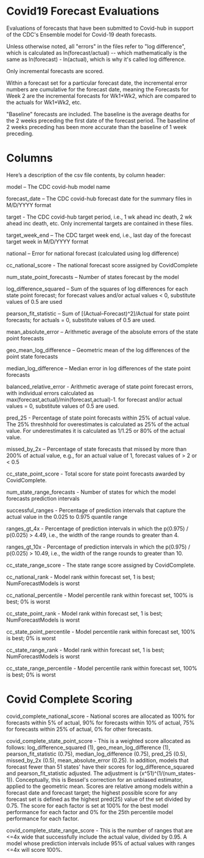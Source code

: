 # Covid19 Forecast Evaluations

Evaluations of forecasts that have been submitted to Covid-hub in support of the CDC's Ensemble model for Covid-19 death forecasts.

Unless otherwise noted, all "errors" in the files refer to "log difference", which is calculated as ln(forecast/actual) -- which mathematically is the same as ln(forecast) - ln(actual), which is why it's called log difference. 

Only incremental forecasts are scored. 

Within a forecast set for a particular forecast date, the incremental error numbers are  cumulative for the forecast date, meaning the Forecasts for Week 2 are the incremental forecasts for Wk1+Wk2, which are compared to the actuals for Wk1+Wk2, etc.

"Baseline" forecasts are included. The baseline is the average deaths for the 2 weeks preceding the first date of the forecast period. The baseline of 2 weeks preceding has been more accurate than the baseline of 1 week preceding.

# Columns

Here’s a description of the csv file contents, by column header:
 
model – The CDC covid-hub model name
 
forecast_date – The CDC covid-hub forecast date for the summary files in M/D/YYYY format
 
target - The CDC covid-hub target period, i.e., 1 wk ahead inc death, 2 wk ahead inc death, etc. Only incremental targets are contained in these files. 

target_week_end  – The CDC target week end, i.e., last day of the forecast target week in M/D/YYYY format
 
national – Error for national forecast (calculated using log difference)
 
cc_national_score - The national forecast score assigned by CovidComplete
 
num_state_point_forecasts – Number of states forecast by the model
 
log_difference_squared – Sum of the squares of log differences for each state point forecast; for forecast values and/or actual values < 0, substitute values of 0.5 are used
 
pearson_fit_statistic – Sum of [(Actual–Forecast)^2]/Actual for state point forecasts; for actuals = 0, substitute values of 0.5 are used. 
 
mean_absolute_error – Arithmetic average of the absolute errors of the state point forecasts
 
geo_mean_log_difference – Geometric mean of the log differences of the point state forecasts
 
median_log_difference – Median error in log differences of the state point forecasts

balanced_relative_error - Arithmetic average of state point forecast errors, with individual errors calculated as max(forecast,actual)/min(forecast,actual)-1. for forecast and/or actual values = 0, substitute values of 0.5 are used. 

pred_25 - Percentage of state point forecasts within 25% of actual value. The 25% threshhold for overestimates is calculated as 25% of the actual value. For underestimates it is calculated as 1/1.25 or 80% of the actual value. 
 
missed_by_2x – Percentage of state forecasts that missed by more than 200% of actual value, e.g., for an actual value of 1, forecast values of > 2 or < 0.5
 
cc_state_point_score - Total score for state point forecasts awarded by CovidComplete.  

num_state_range_forecasts - Number of states for which the model forecasts prediction intervals

successful_ranges - Percentage of prediction intervals that capture the actual value in the 0.025 to 0.975 quantile range

ranges_gt_4x - Percentage of prediction intervals in which the p(0.975) / p(0.025) > 4.49, i.e., the width of the range rounds to greater than 4. 
 
ranges_gt_10x - Percentage of prediction intervals in which the p(0.975) / p(0.025) > 10.49, i.e., the width of the range rounds to greater than 10. 

cc_state_range_score - The state range score assigned by CovidComplete.  

cc_national_rank - Model rank within forecast set, 1 is best; NumForecastModels is worst

cc_national_percentile - Model percentile rank within forecast set, 100% is best; 0% is worst

cc_state_point_rank - Model rank within forecast set, 1 is best; NumForecastModels is worst

cc_state_point_percentile - Model percentile rank within forecast set, 100% is best; 0% is worst

cc_state_range_rank - Model rank within forecast set, 1 is best; NumForecastModels is worst

cc_state_range_percentile - Model percentile rank within forecast set, 100% is best; 0% is worst

# Covid Complete Scoring
 
covid_complete_national_score - National scores are allocated as 100% for forecasts within 5% of actual, 90% for forecasts within 10% of actual, 75% for forecasts within 25% of actual, 0% for other forecasts. 

covid_complete_state_point_score - This is a weighted score allocated as follows: log_difference_squared (1), geo_mean_log_difference (1), pearson_fit_statistic (0.75), median_log_difference (0.75), pred_25 (0.5), missed_by_2x (0.5), mean_absolute_error (0.25). In addition, models that forecast fewer than 51 states' have their scores for log_difference_squared and pearson_fit_statistic adjusted. The adjustment is (x^51)^(1/(num_states-1)). Conceptually, this is Bessel's correction for an unbiased estimator, applied to the geometric mean. Scores are relative among models within a forecast date and forecast target; the highest possible score for any forecast set is defined as the highest pred(25) value of the set divided by 0.75. The score for each factor is set at 100% for the best model performance for each factor and 0% for the 25th percentile model performance for each factor. 

covid_complete_state_range_score - This is the number of ranges that are <=4x wide that successfully include the actual value, divided by 0.95. A model whose prediction intervals include 95% of actual values with ranges <=4x will score 100%.  
